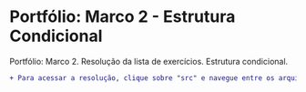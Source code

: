 # Portfólio: Marco 2 - Estrutura Condicional

Portfólio: Marco 2. Resolução da lista de exercícios. Estrutura condicional.

```diff 
+ Para acessar a resolução, clique sobre "src" e navegue entre os arquivos lá contidos.
```
